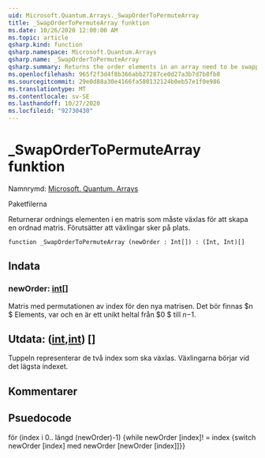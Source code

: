 ```yaml
---
uid: Microsoft.Quantum.Arrays._SwapOrderToPermuteArray
title: _SwapOrderToPermuteArray funktion
ms.date: 10/26/2020 12:00:00 AM
ms.topic: article
qsharp.kind: function
qsharp.namespace: Microsoft.Quantum.Arrays
qsharp.name: _SwapOrderToPermuteArray
qsharp.summary: Returns the order elements in an array need to be swapped to produce an ordered array. Assumes swaps occur in place.
ms.openlocfilehash: 965f2f3d4f8b366abb27287ce0d27a3b7d7b8fb8
ms.sourcegitcommit: 29e0d88a30e4166fa580132124b0eb57e1f0e986
ms.translationtype: MT
ms.contentlocale: sv-SE
ms.lasthandoff: 10/27/2020
ms.locfileid: "92730430"
---
```

# <a name="_swapordertopermutearray-function"></a>_SwapOrderToPermuteArray funktion

Namnrymd: [Microsoft. Quantum. Arrays](xref:Microsoft.Quantum.Arrays)

Paketfilerna [](https://nuget.org/packages/)


Returnerar ordnings elementen i en matris som måste växlas för att skapa en ordnad matris.
Förutsätter att växlingar sker på plats.

```qsharp
function _SwapOrderToPermuteArray (newOrder : Int[]) : (Int, Int)[]
```


## <a name="input"></a>Indata

### <a name="neworder--int"></a>newOrder: [int](xref:microsoft.quantum.lang-ref.int)[]

Matris med permutationen av index för den nya matrisen. Det bör finnas $n $ Elements, var och en är ett unikt heltal från $0 $ till $n-$1.



## <a name="output--intint"></a>Utdata: ([int](xref:microsoft.quantum.lang-ref.int),[int](xref:microsoft.quantum.lang-ref.int)) []

Tuppeln representerar de två index som ska växlas. Växlingarna börjar vid det lägsta indexet.

## <a name="remarks"></a>Kommentarer

## <a name="psuedocode"></a>Psuedocode

för (index i 0.. längd (newOrder)-1) {while newOrder [index]! = index {switch newOrder [index] med newOrder [newOrder [index]]}}